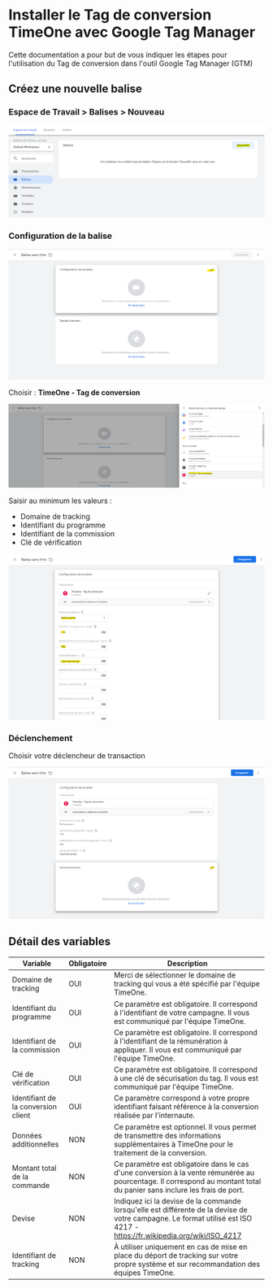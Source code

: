 # Installer le Tag de conversion TimeOne avec Google Tag Manager

Cette documentation a pour but de vous indiquer les étapes pour l'utilisation du Tag de conversion dans l'outil Google Tag Manager (GTM)

## Créez une nouvelle balise

### Espace de Travail > Balises > Nouveau

![](assets/img/capture_1.png)

### Configuration de la balise

![](assets/img/capture_2.png)

Choisir : **TimeOne - Tag de conversion**

![](assets/img/capture_3.png)

Saisir au minimum les valeurs :
- Domaine de tracking
- Identifiant du programme
- Identifiant de la commission
- Clé de vérification

![](assets/img/capture_4.png)

### Déclenchement

Choisir votre déclencheur de transaction

![](assets/img/capture_5.png)

## Détail des variables

| Variable | Obligatoire | Description |
|---|---|---|
| Domaine de tracking | OUI | Merci de sélectionner le domaine de tracking qui vous a été spécifié par l'équipe TimeOne. |
| Identifiant du programme | OUI | Ce paramètre est obligatoire. Il correspond à l'identifiant de votre campagne. Il vous est communiqué par l'équipe TimeOne. |
| Identifiant de la commission | OUI | Ce paramètre est obligatoire. Il correspond à l'identifiant de la rémunération à appliquer. Il vous est communiqué par l'équipe TimeOne. |
| Clé de vérification | OUI | Ce paramètre est obligatoire. Il correspond à une clé de sécurisation du tag. Il vous est communiqué par l'équipe TimeOne. |
| Identifiant de la conversion client | OUI | Ce paramètre correspond à votre propre identifiant faisant référence à la conversion réalisée par l'internaute. |
| Données additionnelles | NON | Ce paramètre est optionnel. Il vous permet de transmettre des informations supplémentaires à TimeOne pour le traitement de la conversion. |
| Montant total de la commande | NON | Ce paramètre est obligatoire dans le cas d'une conversion à la vente rémunérée au pourcentage. Il correspond au montant total du panier sans inclure les frais de port. |
| Devise | NON  | Indiquez ici la devise de la commande lorsqu'elle est différente de la devise de votre campagne. Le format utilisé est ISO 4217 - https://fr.wikipedia.org/wiki/ISO_4217 |
| Identifiant de tracking | NON | À utiliser uniquement en cas de mise en place du déport de tracking sur votre propre système et sur recommandation des équipes TimeOne. |